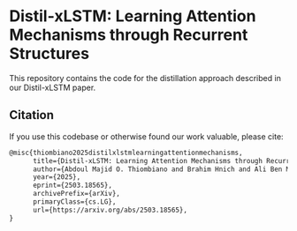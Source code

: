 # Distil-xLSTM: Learning Attention Mechanisms through Recurrent Structures

This repository contains the code for the distillation approach described in our Distil-xLSTM paper.

## Citation

If you use this codebase or otherwise found our work valuable, please cite:


```tex
@misc{thiombiano2025distilxlstmlearningattentionmechanisms,
      title={Distil-xLSTM: Learning Attention Mechanisms through Recurrent Structures}, 
      author={Abdoul Majid O. Thiombiano and Brahim Hnich and Ali Ben Mrad and Mohamed Wiem Mkaouer},
      year={2025},
      eprint={2503.18565},
      archivePrefix={arXiv},
      primaryClass={cs.LG},
      url={https://arxiv.org/abs/2503.18565}, 
}
```
